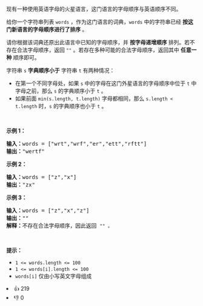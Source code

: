 <p>现有一种使用英语字母的火星语言，这门语言的字母顺序与英语顺序不同。</p>

<p>给你一个字符串列表 <code>words</code> ，作为这门语言的词典，<code>words</code> 中的字符串已经 <strong>按这门新语言的字母顺序进行了排序</strong> 。</p>

<p>请你根据该词典还原出此语言中已知的字母顺序，并 <strong>按字母递增顺序</strong> 排列。若不存在合法字母顺序，返回 <code>""</code> 。若存在多种可能的合法字母顺序，返回其中 <strong>任意一种</strong> 顺序即可。</p>

<p>字符串 <code>s</code> <strong>字典顺序小于</strong> 字符串 <code>t</code> 有两种情况：</p>

<ul>
	<li>在第一个不同字母处，如果 <code>s</code> 中的字母在这门外星语言的字母顺序中位于 <code>t</code> 中字母之前，那么 <code>s</code> 的字典顺序小于 <code>t</code> 。</li>
	<li>如果前面 <code>min(s.length, t.length)</code> 字母都相同，那么 <code>s.length < t.length</code> 时，<code>s</code> 的字典顺序也小于 <code>t</code> 。</li>
</ul>

<p> </p>

<p><strong>示例 1：</strong></p>

<pre>
<strong>输入：</strong>words = ["wrt","wrf","er","ett","rftt"]
<strong>输出：</strong>"wertf"
</pre>

<p><strong>示例 2：</strong></p>

<pre>
<strong>输入：</strong>words = ["z","x"]
<strong>输出：</strong>"zx"
</pre>

<p><strong>示例 3：</strong></p>

<pre>
<strong>输入：</strong>words = ["z","x","z"]
<strong>输出：</strong>""
<strong>解释：</strong>不存在合法字母顺序，因此返回 <code>"" 。</code>
</pre>

<p> </p>

<p><strong>提示：</strong></p>

<ul>
	<li><code>1 <= words.length <= 100</code></li>
	<li><code>1 <= words[i].length <= 100</code></li>
	<li><code>words[i]</code> 仅由小写英文字母组成</li>
</ul>
<div><li>👍 219</li><li>👎 0</li></div>